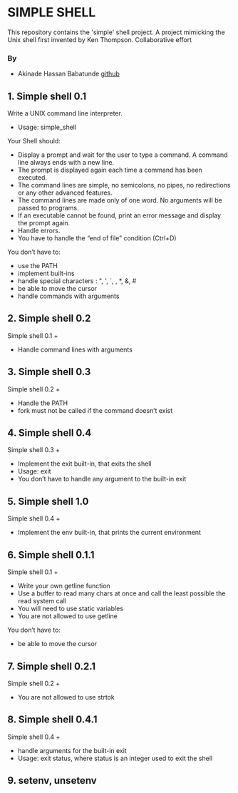 # SIMPLE SHELL
This repository contains the 'simple' shell project. A project mimicking the Unix shell first invented by Ken Thompson. Collaborative effort

### By
- Akinade Hassan Babatunde [github](https://github.com/LichtCode)

## 1. Simple shell 0.1
Write a UNIX command line interpreter.
- Usage: simple_shell

Your Shell should:
- Display a prompt and wait for the user to type a command. A command line always ends with a new line.
- The prompt is displayed again each time a command has been executed.
- The command lines are simple, no semicolons, no pipes, no redirections or any other advanced features.
- The command lines are made only of one word. No arguments will be passed to programs.
- If an executable cannot be found, print an error message and display the prompt again.
- Handle errors.
- You have to handle the “end of file” condition (Ctrl+D)

You don’t have to:
- use the PATH
- implement built-ins
- handle special characters : ", ', `, \, *, &, #
- be able to move the cursor
- handle commands with arguments

## 2. Simple shell 0.2
Simple shell 0.1 +
- Handle command lines with arguments

## 3. Simple shell 0.3
Simple shell 0.2 +
- Handle the PATH
- fork must not be called if the command doesn’t exist

## 4. Simple shell 0.4
Simple shell 0.3 +
- Implement the exit built-in, that exits the shell
- Usage: exit
- You don’t have to handle any argument to the built-in exit

## 5. Simple shell 1.0
Simple shell 0.4 +
- Implement the env built-in, that prints the current environment

## 6. Simple shell 0.1.1
Simple shell 0.1 +
- Write your own getline function
- Use a buffer to read many chars at once and call the least possible the read system call
- You will need to use static variables
- You are not allowed to use getline

You don’t have to:
- be able to move the cursor

## 7. Simple shell 0.2.1
Simple shell 0.2 +
- You are not allowed to use strtok

## 8. Simple shell 0.4.1
Simple shell 0.4 +
- handle arguments for the built-in exit
- Usage: exit status, where status is an integer used to exit the shell

## 9. setenv, unsetenv